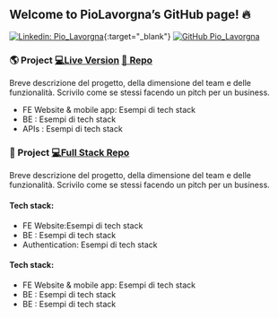 
## Welcome to PioLavorgna’s GitHub page! 🔥

[![Linkedin: Pio_Lavorgna](https://img.shields.io/badge/-PioLavorgna-blue?style=flat-square&logo=Linkedin&logoColor=white&link=https://www.linkedin.com/in/piolavorgna/)](https://www.linkedin.com/in/piolavorgna/){:target="_blank"}
[![GitHub Pio_Lavorgna](https://img.shields.io/github/followers/PioLavorgna?label=follow&style=social)](https://github.com/PioLavorgna)

### 🌎 Project  [💻Live Version](https://github.com/PioLavorgna/git-training-docs) [📄 Repo](https://github.com/PioLavorgna/git-training-docs)
Breve descrizione del progetto, della dimensione del team e delle funzionalità. Scrivilo come se stessi facendo un pitch per un business.

- FE Website & mobile app: Esempi di tech stack
- BE : Esempi di tech stack
- APIs : Esempi di tech stack

### 🍴 Project  [💻Full Stack Repo ](https://github.com/PioLavorgna/git-training-docs)
Breve descrizione del progetto, della dimensione del team e delle funzionalità. Scrivilo come se stessi facendo un pitch per un business.

#### Tech stack:
- FE Website:Esempi di tech stack
- BE : Esempi di tech stack
- Authentication: Esempi di tech stack

#### Tech stack:
- FE Website & mobile app: Esempi di tech stack
- BE : Esempi di tech stack
- BE : Esempi di tech stack

<!--
**https://github.com/PioLavorgna/** is a ✨ _special_ ✨ repository because its `README.md` (this file) appears on your GitHub profile.

Here are some ideas to get you started:

- 🔭 I’m currently working on ...
- 🌱 I’m currently learning ...
- 👯 I’m looking to collaborate on ...
- 🤔 I’m looking for help with ...
- 💬 Ask me about ...
- 📫 How to reach me: ...
- 😄 Pronouns: ...
- ⚡ Fun fact: ...
-->


